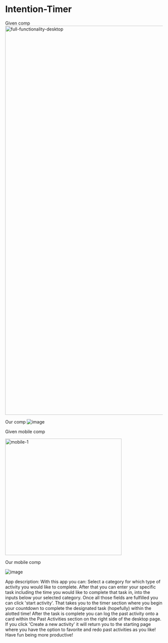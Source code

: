 # Intention-Timer
Given comp
<img width="1242" alt="full-functionality-desktop" src="https://user-images.githubusercontent.com/49801538/67028226-2cf6ad80-f0c8-11e9-8540-ee3e6d75e56f.png">

Our comp
![image](https://user-images.githubusercontent.com/49801538/66974303-e79a9780-f057-11e9-8420-ed4238fa5e82.png)

Given mobile comp

<img width="372" alt="mobile-1" src="https://user-images.githubusercontent.com/49801538/67028115-08023a80-f0c8-11e9-890c-61f2a30db491.png">

Our mobile comp

![image](https://user-images.githubusercontent.com/49801538/67028685-fff6ca80-f0c8-11e9-8ff0-d6f1b582ef0a.png)





App description:
With this app you can: Select a category for which type of activity you would like to complete. After that you can enter your specific task including the time you would like to complete that task in, into the inputs below your selected category. Once all those fields are fulfilled you can click 'start activity'. That takes you to the timer section where you begin your countdown to complete the designated task (hopefully) within the alotted time!
After the task is complete you can log the past activity onto a card within the Past Activities section on the right side of the desktop page. If you click 'Create a new activity' it will return you to the starting page where you have the option to favorite and redo past activities as you like! Have fun being more productive! 
